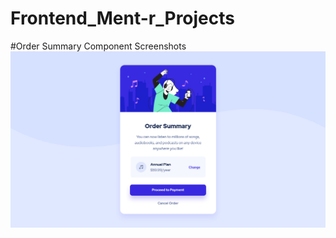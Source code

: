 # Frontend_Ment-r_Projects
#Order Summary Component Screenshots
![photo](https://github.com/ozcann159/Frontend_Ment-r_Projects/blob/main/order-summary-component/images/order-summary-card-desktop.png)
